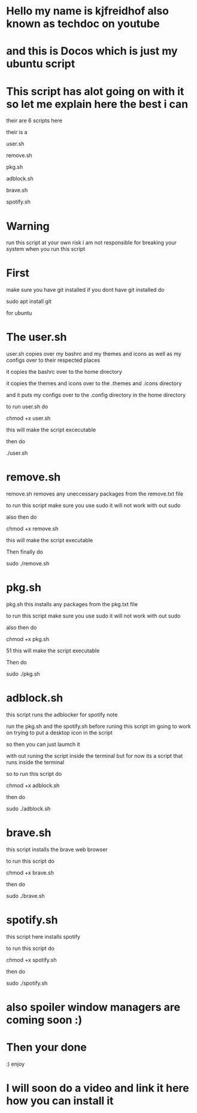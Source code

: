 # Hello my name is kjfreidhof also known as techdoc on youtube 

# and this is Docos which is just my ubuntu script 

# This script has alot going on with it so let me explain here the best i can 

their are 6 scripts here 

their is a 

user.sh 

remove.sh 

pkg.sh 

adblock.sh

brave.sh

spotify.sh 

# Warning
run this script at your own risk i am not responsible for breaking your system when you run this script 

# First 

make sure you have git installed if you dont have git installed do 

sudo apt install git 

for ubuntu 


# The user.sh 

user.sh copies over my bashrc and my themes and icons as well as my configs over to their respected places

it copies the bashrc over to the home directory 

it copies the themes and icons over to the .themes and .icons directory 

and it puts my configs over to the .config directory in the home directory 

to run user.sh do

chmod +x user.sh 

this will make the script excecutable 

then do 

./user.sh 

# remove.sh 
remove.sh removes any uneccessary packages from the remove.txt file 

to run this script make sure you use sudo it will not work with out sudo

also then do

chmod +x remove.sh 

this will make the script executable 

Then finally do 

sudo ./remove.sh 

# pkg.sh 
pkg.sh this installs any packages from the pkg.txt file 

to run this script make sure you use sudo it will not work with out sudo

also then do 

chmod +x pkg.sh

51 this will make the script executable       

Then do

sudo ./pkg.sh

# adblock.sh  
this script runs the adblocker for spotify note 

run the pkg.sh and the spotify.sh before runing this script im going to work on trying to put a desktop icon in the script 

so then you can just laumch it 

with out runing the script inside the terminal but for now its a script that runs inside the terminal


so to run this script do 

chmod +x adblock.sh 

then do 

sudo ./adblock.sh 

# brave.sh 

this script installs the brave web browser 

to run this script do 

chmod +x brave.sh 

then do 

sudo ./brave.sh 


# spotify.sh 
this script here installs spotify 

to run this script do 

chmod +x spotify.sh 

then do 

sudo ./spotify.sh 

# also spoiler window managers are coming soon :)
 
# Then your done 
:) enjoy 

# I will soon do a video and link it here how you can install it 

